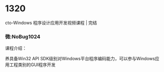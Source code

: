 # 1320
cto-Windows 程序设计应用开发视频课程 | 完结
### 微:NoBug1024 


课程介绍：

养具备Win32 API SDK级别对Windows平台程序编码能力，可以参与Windows应用工程类别的GUI程序开发
